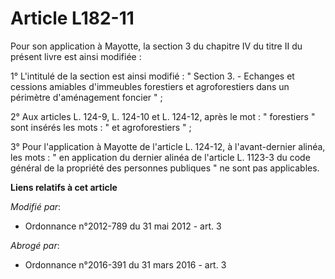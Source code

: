 # Article L182-11

Pour son application à Mayotte, la section 3 du chapitre IV du titre II du présent livre est ainsi modifiée : 

1° L'intitulé de la section est ainsi modifié : " Section 3. - Echanges et cessions amiables d'immeubles forestiers et
agroforestiers dans un périmètre d'aménagement foncier " ; 

2° Aux articles L. 124-9, L. 124-10 et L. 124-12, après le mot : " forestiers " sont insérés les mots : " et agroforestiers
" ; 

3° Pour l'application à Mayotte de l'article L. 124-12, à l'avant-dernier alinéa, les mots : " en application du dernier
alinéa de l'article L. 1123-3 du code général de la propriété des personnes publiques " ne sont pas applicables.

**Liens relatifs à cet article**

_Modifié par_:

  - Ordonnance n°2012-789 du 31 mai 2012 - art. 3

_Abrogé par_:

  - Ordonnance n°2016-391 du 31 mars 2016 - art. 3
